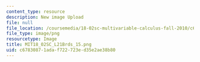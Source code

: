 ```yaml
---
content_type: resource
description: New image Upload
file: null
file_location: /coursemedia/18-02sc-multivariable-calculus-fall-2010/c67830871adaf722723ed35e2ae38b80_MIT18_02SC_L21Brds_15.png
file_type: image/png
resourcetype: Image
title: MIT18_02SC_L21Brds_15.png
uid: c6783087-1ada-f722-723e-d35e2ae38b80
---
```

